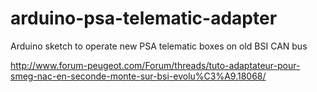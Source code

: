 # arduino-psa-telematic-adapter
Arduino sketch to operate new PSA telematic boxes on old BSI CAN bus

http://www.forum-peugeot.com/Forum/threads/tuto-adaptateur-pour-smeg-nac-en-seconde-monte-sur-bsi-evolu%C3%A9.18068/
